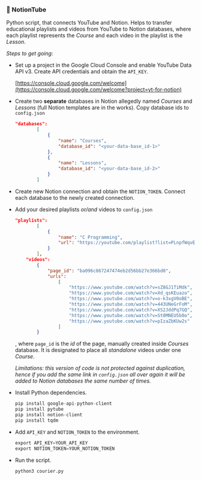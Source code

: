 ### 🐍 NotionTube
Python script, that connects YouTube and Notion.
Helps to transfer educational playlists and videos from YouTube to Notion databases, where each playlist represents the *Course* and each video in the playlist is the *Lesson*.

*Steps to get going*:

- Set up a project in the Google Cloud Console and enable YouTube Data API v3. Create API credentials and obtain the `API_KEY`.
    
    [https://console.cloud.google.com/welcome](https://console.cloud.google.com/welcome?project=yt-for-notion)
    
- Create two **separate** databases in Notion allegedly named *Courses* and *Lessons* (full Notion templates are in the works). Copy database ids to `config.json`
    
    ```json
    "databases":
    		[
    			{
    				"name": "Courses",
    				"database_id": "<your-data-base_id-1>"
    			},	
    			{
    				"name": "Lessons",
    				"database_id": "<your-data-base_id-2>"
    			}
    		]
    ```
    
- Create new Notion connection and obtain the `NOTION_TOKEN`. Connect each database to the newly created connection.
- Add your desired playlists *or/and* videos to `config.json`
    
    ```json
    "playlists":
    		[
    			{
    				"name": "C Programming",
    				"url": "https://youtube.com/playlist?list=PLnpfWqvEvRCchcCM-373x2630drhtdWEw&si=NbqBe_L1VD2TiF2b"
    			}
    		],
    	"videos":
    		{
    			"page_id": "ba096c867247474eb2d56bb27e366bd0",
    			"urls":
    				[
    					"https://www.youtube.com/watch?v=sZ8GJ1TiMdk",
    					"https://www.youtube.com/watch?v=Xd_qsKEuazo",
    					"https://www.youtube.com/watch?v=o-k3xgV0oBE",
    					"https://www.youtube.com/watch?v=443UNeGrFoM",
    					"https://www.youtube.com/watch?v=XS2JddPq7GQ",
    					"https://www.youtube.com/watch?v=St0MNEU5b0o",
    					"https://www.youtube.com/watch?v=pIzaZbKUw2s"
    				]
    		}
    ```
    
    , where `page_id` is the *id* of the page, manually created inside *Courses* database. It is designated to place all *standalone* videos under one *Course*.
    
    *Limitations: this version of code is not protected against duplication, hence if you add the same link in `config.json` all over again it will be added to Notion databases the same number of times.*
    
- Install Python dependencies.
    
    ```python
    pip install google-api-python-client
    pip install pytube
    pip install notion-client
    pip install tqdm
    ```
    
- Add `API_KEY` and `NOTION_TOKEN` to the environment.
    
    ```python
    export API_KEY=YOUR_API_KEY
    export NOTION_TOKEN=YOUR_NOTION_TOKEN
    ```
    
- Run the script.
    
    ```bash
    python3 courier.py
    ```